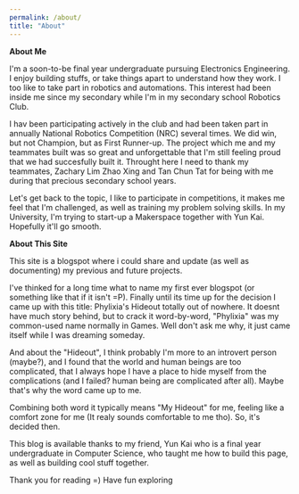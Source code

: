 ```yaml
---
permalink: /about/
title: "About"
---
```




**About Me**

I'm a soon-to-be final year undergraduate pursuing Electronics Engineering. I enjoy building stuffs, or take things apart to understand how they work. I too like to take part in robotics and automations. This interest had been inside me since my secondary while I'm in my secondary school Robotics Club. 

I hav been participating actively in the club and had been taken part in annually National Robotics Competition (NRC) several times. We did win, but not Champion, but as First Runner-up. The project which me and my teammates built was so great and unforgettable that I'm still feeling proud that we had succesfully built it. Throught here I need to thank my teammates, Zachary Lim Zhao Xing and Tan Chun Tat for being with me during that precious secondary school years.

Let's get back to the topic, I like to participate in competitions, it makes me feel that I'm challenged, as well as training my problem solving skills. In my University, I'm trying to start-up a Makerspace together with Yun Kai. Hopefully it'll go smooth.

**About This Site**

This site is a blogspot where i could share and update (as well as documenting) my previous and future projects. 

I've thinked for a long time what to name my first ever blogspot (or something like that if it isn't =P). Finally until its time up for the decision I came up with this title: Phylixia's Hideout totally out of nowhere. It doesnt have much story behind, but to crack it word-by-word, "Phylixia" was my common-used name normally in Games. Well don't ask me why, it just came itself while I was dreaming someday. 

And about the "Hideout", I think probably I'm more to an introvert person (maybe?), and I found that the world and human beings are too complicated, that I always hope I have a place to hide myself from the complications (and I failed? human being are complicated after all). Maybe that's why the word came up to me.

Combining both word it typically means "My Hideout" for me, feeling like a comfort zone for me (It realy sounds comfortable to me tho). So, it's decided then.

This blog is available thanks to my friend, Yun Kai who is a final year undergraduate in Computer Science, who taught me how to build this page, as well as building cool stuff together.

Thank you for reading =) Have fun exploring
